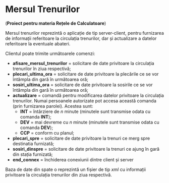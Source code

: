 # Mersul Trenurilor

(**Proiect pentru materia Rețele de Calculatoare**)

Mersul trenurilor reprezintă o aplicație de tip server-client, pentru furnizarea de informații referitoare la circulația trenurilor, dar și actualizare a datelor referitoare la eventuale abateri.

Clientul poate trimite următoarele comenzi:
- **afisare_mersul_trenurilor** = solicitare de date privitoare la circulația trenurilor în ziua respectivă;
- **plecari_ultima_ora** = solicitare de date privitoare la plecările ce se vor întâmpla din gară în următoarea oră;
- **sosiri_ultima_ora** = solicitare de date privitoare la sosirile ce se vor întâmpla din gară în următoarea oră;
- **actualizare** = comandă pentru modificarea datelor privitoare la circulația trenurilor. Numai persoanele autorizate pot accesa această comanda (prin furnizarea parolei). Acestea sunt:
  - **INT** = întârziere de *n* minute (minutele sunt transmise odata cu comanda **INT**);  
  - **DEV** = mai devreme cu *n* minute (minutele sunt transmise odata cu comanda **DEV**);  
  - **CCP** = conform cu planul;
- **plecari_spre** = solicitare de date privitoare la trenuri ce merg spre destinatia furnizată;
- **sosiri_dinspre** = solicitare de date privitoare la trenuri ce ajung în gară din stația furnizată;
- **end_connex** = închiderea conexiunii dintre client și server

Baza de date din spate o reprezintă un fișier de tip *xml* cu informații privitoare la circulația trenurilor din ziua respectivă.
